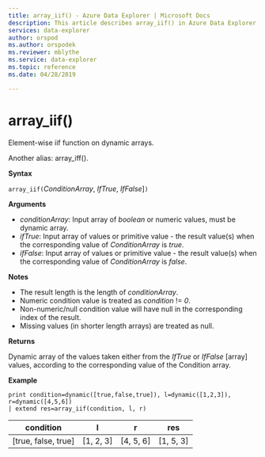 ```yaml
---
title: array_iif() - Azure Data Explorer | Microsoft Docs
description: This article describes array_iif() in Azure Data Explorer.
services: data-explorer
author: orspod
ms.author: orspodek
ms.reviewer: mblythe
ms.service: data-explorer
ms.topic: reference
ms.date: 04/28/2019

---
```

# array_iif()

Element-wise iif function on dynamic arrays.

Another alias: array_iff().

**Syntax**

`array_iif(`*ConditionArray*, *IfTrue*, *IfFalse*]`)`

**Arguments**

* *conditionArray*: Input array of *boolean* or numeric values, must be dynamic array.
* *ifTrue*: Input array of values or primitive value - the result value(s) when the corresponding value of *ConditionArray* is *true*.
* *ifFalse*: Input array of values or primitive value - the result value(s) when the corresponding value of *ConditionArray* is *false*.

**Notes**

* The result length is the length of *conditionArray*.
* Numeric condition value is treated as *condition* != *0*.
* Non-numeric/null condition value will have null in the corresponding index of the result.
* Missing values (in shorter length arrays) are treated as null.

**Returns**

Dynamic array of the values taken either from the *IfTrue* or *IfFalse* [array] values, according to the corresponding value of the Condition array.

**Example**

```
print condition=dynamic([true,false,true]), l=dynamic([1,2,3]), r=dynamic([4,5,6]) 
| extend res=array_iif(condition, l, r)
```
|condition|l|r|res|
|---|---|---|---|
|[true, false, true]|[1, 2, 3]|[4, 5, 6]|[1, 5, 3]|

